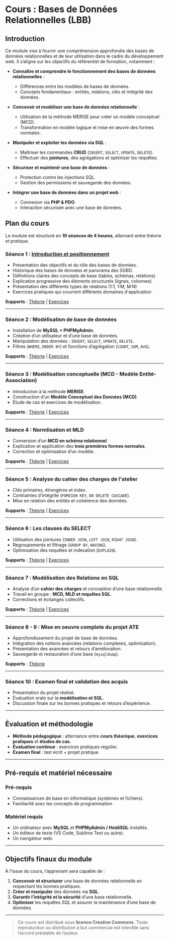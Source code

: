 # **Cours : Bases de Données Relationnelles (LBB)**

## **Introduction**
Ce module vise à fournir une compréhension approfondie des bases de données relationnelles et de leur utilisation dans le cadre du développement web. Il s’aligne sur les objectifs du référentiel de formation, notamment :

- **Connaître et comprendre le fonctionnement des bases de données relationnelles** :
  - Différences entre les modèles de bases de données.
  - Concepts fondamentaux : entités, relations, clés et intégrité des données.
  
- **Concevoir et modéliser une base de données relationnelle** :
  - Utilisation de la méthode MERISE pour créer un modèle conceptuel (MCD).
  - Transformation en modèle logique et mise en œuvre des formes normales.

- **Manipuler et exploiter les données via SQL** :
  - Maîtriser les commandes **CRUD** (`INSERT`, `SELECT`, `UPDATE`, `DELETE`).
  - Effectuer des **jointures**, des agrégations et optimiser les requêtes.

- **Sécuriser et maintenir une base de données** :
  - Protection contre les injections SQL.
  - Gestion des permissions et sauvegarde des données.

- **Intégrer une base de données dans un projet web** :
  - Connexion via **PHP & PDO**.
  - Interaction sécurisée avec une base de données.

## **Plan du cours**
Le module est structuré en **10 séances de 4 heures**, alternant entre théorie et pratique.

### **Séance 1 : [Introduction et positionnement](session_1.md)**
- Présentation des objectifs et du rôle des bases de données.
- Historique des bases de données et panorama des SGBD.
- Définitions claires des concepts de base (tables, schémas, relations)
- Explication progressive des éléments structurels (lignes, colonnes)
- Présentation des différents types de relations (1:1, 1:M, M:N)
- Exercices pratiques qui couvrent différents domaines d'application

**Supports** : [Théorie](session_1.md) | [Exercices](session_1_exo.md)

---

### **Séance 2 : Modélisation de base de données**
- Installation de **MySQL + PHPMyAdmin**.
- Création d’un utilisateur et d’une base de données.
- Manipulation des données : `INSERT`, `SELECT`, `UPDATE`, `DELETE`.
- Filtres (`WHERE`, `ORDER BY`) et fonctions d’agrégation (`COUNT`, `SUM`, `AVG`).

**Supports** : [Théorie](session_2.md) | [Exercices](session_2_exo.md)

---

### **Séance 3 : Modélisation conceptuelle (MCD - Modèle Entité-Association)**
- Introduction à la méthode **MERISE**.
- Construction d’un **Modèle Conceptuel des Données (MCD)**.
- Étude de cas et exercices de modélisation.

**Supports** : [Théorie](session_3.md) | [Exercices](session_3_exo.md)

---

### **Séance 4 : Normlisation et MLD**
- Conversion d’un **MCD en schéma relationnel**.
- Explication et application des **trois premières formes normales**.
- Correction et optimisation d’un modèle.

**Supports** : [Théorie](session_4.md) | [Exercices](session_4_exo.md)

---

### **Séance 5 : Analyse du cahier des charges de l'atelier**
- Clés primaires, étrangères et index.
- Contraintes d’intégrité (`FOREIGN KEY`, `ON DELETE CASCADE`).
- Mise en relation des entités et cohérence des données.

**Supports** : [Théorie](session_5.md) | [Exercices](session_5_exo.md)

---

### **Séance 6 : Les clauses du SELECT**
- Utilisation des jointures (`INNER JOIN`, `LEFT JOIN`, `RIGHT JOIN`).
- Regroupements et filtrage (`GROUP BY`, `HAVING`).
- Optimisation des requêtes et indexation (`EXPLAIN`).

**Supports** : [Théorie](session_6.md) | [Exercices](session_6_exo.md)

---

### **Séance 7 : Modélisation des Relations en SQL**
- Analyse d’un **cahier des charges** et conception d’une base relationnelle.
- Travail en groupe : **MCD, MLD et requêtes SQL**.
- Corrections et échanges collectifs.

**Supports** : [Théorie](session_7.md) | [Exercices](session_7_exo.md)

---

### **Séance 8 - 9 : Mise en oeuvre complete du projet ATE**
- Approfondissement du projet de base de données.
- Intégration des notions avancées (relations complexes, optimisation).
- Présentation des avancées et retours d’amélioration.
- Sauvegarde et restauration d’une base (`mysqldump`).


**Supports** : [Théorie](session_8.md)

---

### **Séance 10 : Examen final et validation des acquis**
- Présentation du projet réalisé.
- Évaluation orale sur la **modélisation et SQL**.
- Discussion finale sur les bonnes pratiques et retours d’expérience.


---

## **Évaluation et méthodologie**
- **Méthode pédagogique** : alternance entre **cours théorique**, **exercices pratiques** et **études de cas**.
- **Évaluation continue** : exercices pratiques regulier.
- **Examen final** : test écrit + projet pratique.

---

## **Pré-requis et matériel nécessaire**
### **Pré-requis**
- Connaissances de base en informatique (systèmes et fichiers).
- Familiarité avec les concepts de programmation

### **Matériel requis**
- Un ordinateur avec **MySQL** et **PHPMyAdmin / HeidiSQL** installés.
- Un éditeur de texte (VS Code, Sublime Text ou autre).
- Un navigateur web.

---

## **Objectifs finaux du module**
À l’issue du cours, l’apprenant sera capable de :
1. **Concevoir et structurer** une base de données relationnelle en respectant les bonnes pratiques.
2. **Créer et manipuler** des données via **SQL**.
3. **Garantir l’intégrité et la sécurité** d’une base relationnelle.
4. **Optimiser** les requêtes SQL et assurer la maintenance d’une base de données.

---
> Ce cours est distribué sous **licence Creative Commons**. Toute reproduction ou distribution à but commercial est interdite sans l’accord préalable de l’auteur.